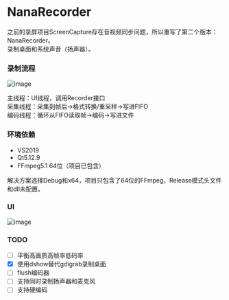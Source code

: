 # NanaRecorder

之前的录屏项目ScreenCapture存在音视频同步问题，所以重写了第二个版本：NanaRecorder。  
录制桌面和系统声音（扬声器）。

### 录制流程
![image](https://user-images.githubusercontent.com/19988547/183014314-ab124ad5-4ee4-47ce-b19d-52d1c5f41ee1.png)  

主线程：UI线程，调用Recorder接口  
采集线程：采集到帧后->格式转换/重采样->写进FIFO  
编码线程：循环从FIFO读取帧->编码->写进文件


### 环境依赖

- VS2019
- Qt5.12.9 
- FFmpeg5.1 64位（项目已包含）  
  
解决方案选择Debug和x64，项目只包含了64位的FFmpeg，Release模式头文件和dll未配置。

### UI
![image](https://user-images.githubusercontent.com/19988547/184412993-248cb2d1-b0b5-428f-be1b-8329d8bb837a.png)

### TODO
- [ ] 平衡高画质高帧率低码率  
- [X] 使用dshow替代gdigrab录制桌面  
- [ ] flush编码器  
- [ ] 支持同时录制扬声器和麦克风  
- [ ] 支持硬编码
